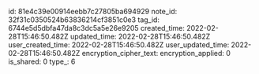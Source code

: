 id: 81e4c39e00914eebb7c27805ba694929
note_id: 32f31c0350524b63836214cf3851c0e3
tag_id: 6744e5d5dbfa47da8c3dc5a5e26e9205
created_time: 2022-02-28T15:46:50.482Z
updated_time: 2022-02-28T15:46:50.482Z
user_created_time: 2022-02-28T15:46:50.482Z
user_updated_time: 2022-02-28T15:46:50.482Z
encryption_cipher_text: 
encryption_applied: 0
is_shared: 0
type_: 6